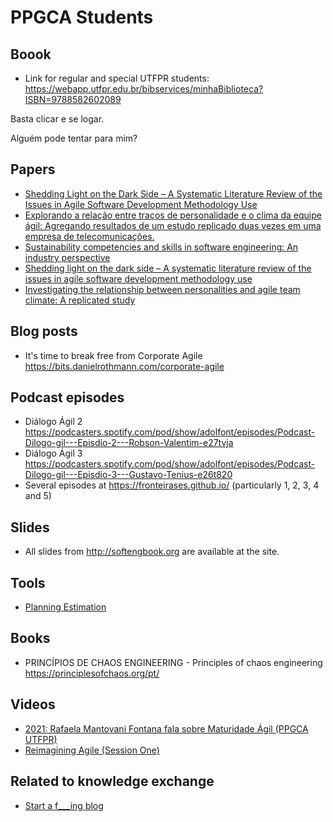 # PPGCA Students

## Boook

- Link for regular and special UTFPR students: <https://webapp.utfpr.edu.br/bibservices/minhaBiblioteca?ISBN=9788582602089>

Basta clicar e se logar.

Alguém pode tentar para mim?

## Papers

- [Shedding Light on the Dark Side – A Systematic Literature Review of the Issues in Agile Software Development Methodology Use](https://www.sciencedirect.com/science/article/abs/pii/S0164121224000098?dgcid=raven_sd_aip_email)
- [Explorando a relação entre traços de personalidade e o clima da equipe ágil: Agregando resultados de um estudo replicado duas vezes em uma empresa de telecomunicações.](https://x.com/FronteirasES/status/1755626505051246657?s=20)
- [Sustainability competencies and skills in software engineering: An industry perspective](https://doi.org/10.1016/j.jss.2024.111978)
- [Shedding light on the dark side – A systematic literature review of the issues in agile software development methodology use](https://www.sciencedirect.com/science/article/abs/pii/S0164121224000098?dgcid=raven_sd_via_email)
- [Investigating the relationship between personalities and agile team climate: A replicated study](https://doi.org/10.1016/j.infsof.2024.107407)

## Blog posts

- It's time to break free from Corporate Agile https://bits.danielrothmann.com/corporate-agile


## Podcast episodes 

- Diálogo Ágil 2 https://podcasters.spotify.com/pod/show/adolfont/episodes/Podcast-Dilogo-gil---Episdio-2---Robson-Valentim-e27tvja
- Diálogo Ágil 3 https://podcasters.spotify.com/pod/show/adolfont/episodes/Podcast-Dilogo-gil---Episdio-3---Gustavo-Tenius-e26t820
- Several episodes at https://fronteirases.github.io/ (particularly 1, 2, 3, 4 and 5) 

## Slides
- All slides from http://softengbook.org are available at the site.


## Tools 

- [Planning Estimation](https://teamlead.tools/)

## Books

- PRINCÍPIOS DE CHAOS ENGINEERING - Principles of chaos engineering https://principlesofchaos.org/pt/


## Videos

- [2021: Rafaela Mantovani Fontana fala sobre Maturidade Ágil (PPGCA UTFPR)](https://www.youtube.com/watch?v=urG5C6zAfZs)
- [Reimagining Agile (Session One)](https://www.agilealliance.org/resources/videos/reimagining-agile-session-one/)

## Related to knowledge exchange

- [Start a f___ing blog](https://startafuckingblog.com/)


